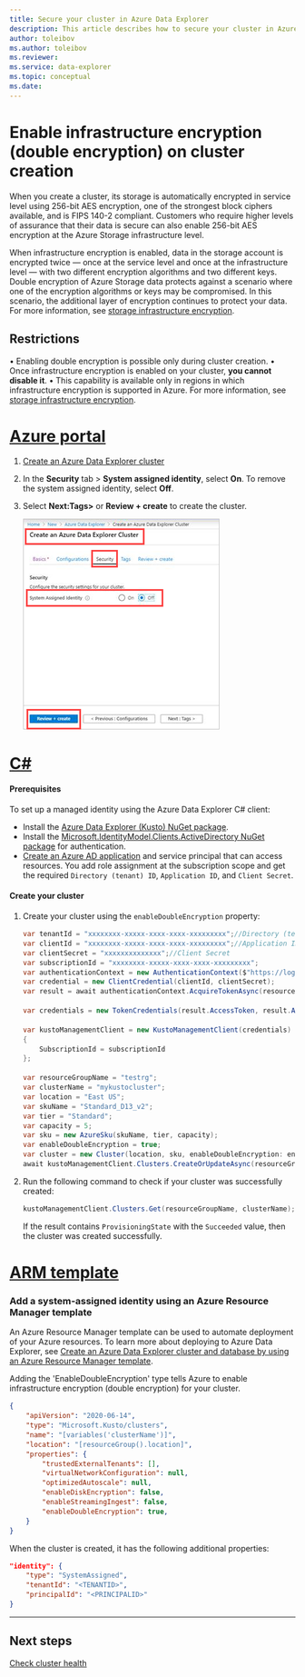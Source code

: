 ```yaml
---
title: Secure your cluster in Azure Data Explorer
description: This article describes how to secure your cluster in Azure Data Explorer within the Azure portal.
author: toleibov
ms.author: toleibov
ms.reviewer: 
ms.service: data-explorer
ms.topic: conceptual
ms.date: 
---
```


# Enable infrastructure encryption (double encryption) on cluster creation
  
When you create a cluster, its storage is automatically encrypted in service level using 256-bit AES encryption, one of the strongest block ciphers available, and is FIPS 140-2 compliant. Customers who require higher levels of assurance that their data is secure can also enable 256-bit AES encryption at the Azure Storage infrastructure level. 

When infrastructure encryption is enabled, data in the storage account is encrypted twice — once at the service level and once at the infrastructure level — with two different encryption algorithms and two different keys. 
Double encryption of Azure Storage data protects against a scenario where one of the encryption algorithms or keys may be compromised. In this scenario, the additional layer of encryption continues to protect your data.
For more information, see [storage infrastructure encryption](https://docs.microsoft.com/en-us/azure/storage/common/infrastructure-encryption-enable). 

## Restrictions

•	Enabling double encryption is possible only during cluster creation.
•	Once infrastructure encryption is enabled on your cluster, **you cannot disable it**.
•	This capability is available only in regions in which infrastructure encryption is supported in Azure. For more information, see [storage infrastructure encryption](https://docs.microsoft.com/en-us/azure/storage/common/infrastructure-encryption-enable).

# [Azure portal](#tab/portal)

1. [Create an Azure Data Explorer cluster](create-cluster-database-portal.md#create-a-cluster) 
2. In the **Security** tab > **System assigned identity**, select **On**. To remove the system assigned identity, select **Off**.
3. Select **Next:Tags>** or **Review + create** to create the cluster.

    ![Enabke  new cluster](media/managed-identities/system-assigned-identity-new-cluster.png)


# [C#](#tab/c-sharp)

#### Prerequisites

To set up a managed identity using the Azure Data Explorer C# client:

* Install the [Azure Data Explorer (Kusto) NuGet package](https://www.nuget.org/packages/Microsoft.Azure.Management.Kusto/).
* Install the [Microsoft.IdentityModel.Clients.ActiveDirectory NuGet package](https://www.nuget.org/packages/Microsoft.IdentityModel.Clients.ActiveDirectory/) for authentication.
* [Create an Azure AD application](/azure/active-directory/develop/howto-create-service-principal-portal) and service principal that can access resources. You add role assignment at the subscription scope and get the required `Directory (tenant) ID`, `Application ID`, and `Client Secret`.

#### Create your cluster

1. Create your cluster using the `enableDoubleEncryption` property:

    ```csharp
    var tenantId = "xxxxxxxx-xxxxx-xxxx-xxxx-xxxxxxxxx";//Directory (tenant) ID
    var clientId = "xxxxxxxx-xxxxx-xxxx-xxxx-xxxxxxxxx";//Application ID
    var clientSecret = "xxxxxxxxxxxxxx";//Client Secret
    var subscriptionId = "xxxxxxxx-xxxxx-xxxx-xxxx-xxxxxxxxx";
    var authenticationContext = new AuthenticationContext($"https://login.windows.net/{tenantId}");
    var credential = new ClientCredential(clientId, clientSecret);
    var result = await authenticationContext.AcquireTokenAsync(resource: "https://management.core.windows.net/", clientCredential: credential);
    
    var credentials = new TokenCredentials(result.AccessToken, result.AccessTokenType);
    
    var kustoManagementClient = new KustoManagementClient(credentials)
    {
        SubscriptionId = subscriptionId
    };
                                                                                                    
    var resourceGroupName = "testrg";
    var clusterName = "mykustocluster";
    var location = "East US";
    var skuName = "Standard_D13_v2";
    var tier = "Standard";
    var capacity = 5;
    var sku = new AzureSku(skuName, tier, capacity);
    var enableDoubleEncryption = true;
    var cluster = new Cluster(location, sku, enableDoubleEncryption: enableDoubleEncryption);
    await kustoManagementClient.Clusters.CreateOrUpdateAsync(resourceGroupName, clusterName, cluster);
    ```
    
2. Run the following command to check if your cluster was successfully created:

    ```csharp
    kustoManagementClient.Clusters.Get(resourceGroupName, clusterName);
    ```

    If the result contains `ProvisioningState` with the `Succeeded` value, then the cluster was created successfully.


# [ARM template](#tab/arm)

### Add a system-assigned identity using an Azure Resource Manager template

An Azure Resource Manager template can be used to automate deployment of your Azure resources. To learn more about deploying to Azure Data Explorer, see [Create an Azure Data Explorer cluster and database by using an Azure Resource Manager template](create-cluster-database-resource-manager.md).

Adding the 'EnableDoubleEncryption' type tells Azure to enable infrastructure encryption (double encryption) for your cluster.

```json
{
    "apiVersion": "2020-06-14",
    "type": "Microsoft.Kusto/clusters",
    "name": "[variables('clusterName')]",
    "location": "[resourceGroup().location]",
    "properties": {
        "trustedExternalTenants": [],
        "virtualNetworkConfiguration": null,
        "optimizedAutoscale": null,
        "enableDiskEncryption": false,
        "enableStreamingIngest": false,
        "enableDoubleEncryption": true,
    }
}
```

When the cluster is created, it has the following additional properties:

```json
"identity": {
    "type": "SystemAssigned",
    "tenantId": "<TENANTID>",
    "principalId": "<PRINCIPALID>"
}
```

---

## Next steps

[Check cluster health](check-cluster-health.md)

